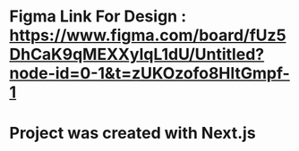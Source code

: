 # Figma Link For Design : https://www.figma.com/board/fUz5DhCaK9qMEXXyIqL1dU/Untitled?node-id=0-1&t=zUKOzofo8HltGmpf-1
# Project was created with Next.js
